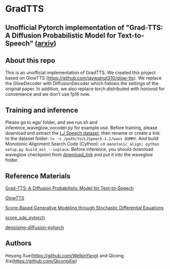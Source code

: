 # GradTTS
## Unofficial Pytorch implementation of "Grad-TTS: A Diffusion Probabilistic Model for Text-to-Speech" ([arxiv](https://arxiv.org/abs/2105.06337))

## About this repo
This is an unofficial implementation of GradTTS. We created this project based on GlowTTS (https://github.com/jaywalnut310/glow-tts). We replace the GlowDecoder with DiffusionDecoder which follows the settings of the original paper. In addition, we also replace torch.distributed with horovod for convenience and we don't use fp16 now.

## Training and inference
Please go to egs/ folder, and see run.sh and inference_waveglow_vocoder.py for example use. Before training, please download and extract the [LJ Speech dataset](https://keithito.com/LJ-Speech-Dataset/), then rename or create a link to the dataset folder: `ln -s /path/to/LJSpeech-1.1/wavs DUMMY`. And build Monotonic Alignment Search Code (Cython): `cd monotonic_align; python setup.py build_ext --inplace`.  Before inference, you should download waveglow checkpoint from [download_link](https://drive.google.com/file/d/1rpK8CzAAirq9sWZhe9nlfvxMF1dRgFbF/view) and put it into the waveglow folder.

## Reference Materials
[Grad-TTS: A Diffusion Probabilistic Model for Text-to-Speech](https://arxiv.org/abs/2105.06337)

[GlowTTS](https://github.com/jaywalnut310/glow-tts)

[Score-Based Generative Modeling through Stochastic Differential Equations](https://openreview.net/forum?id=PxTIG12RRHS)

[score_sde_pytorch](https://github.com/yang-song/score_sde_pytorch)

[denoising-diffusion-pytorch](https://github.com/lucidrains/denoising-diffusion-pytorch)

## Authors
Heyang Xue(https://github.com/WelkinYang) and Qicong Xie(https://github.com/QicongXie)




